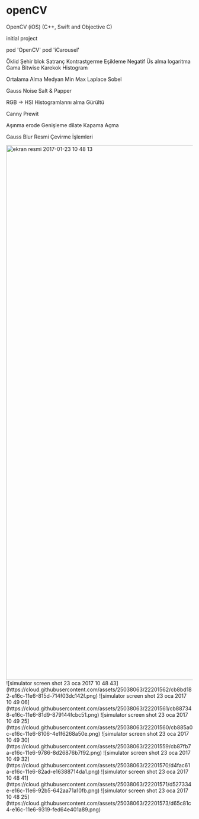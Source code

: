 # openCV
OpenCV (iOS) (C++, Swift and Objective C)

initial project

pod 'OpenCV'
pod 'iCarousel'

Öklid
Şehir blok
Satranç
Kontrastgerme
Eşikleme
Negatif
Üs alma
logaritma
Gama
Bitwise
Karekok
Histogram


Ortalama Alma
Medyan Min Max
Laplace
Sobel


Gauss Noise
Salt & Papper


RGB -> HSI
Histogramlarını alma
Gürültü

Canny
Prewit

Aşınma erode
Genişleme dilate
Kapama 
Açma


Gauss Blur 
Resmi Çevirme İşlemleri

<img width="1440" alt="ekran resmi 2017-01-23 10 48 13" src="https://cloud.githubusercontent.com/assets/25038063/22201483/769406b8-e16c-11e6-9a6a-704f76936af2.png">
![simulator screen shot 23 oca 2017 10 48 43](https://cloud.githubusercontent.com/assets/25038063/22201562/cb8bd182-e16c-11e6-815d-714f03dc142f.png)
![simulator screen shot 23 oca 2017 10 49 06](https://cloud.githubusercontent.com/assets/25038063/22201561/cb887348-e16c-11e6-81d9-879144fcbc51.png)
![simulator screen shot 23 oca 2017 10 49 25](https://cloud.githubusercontent.com/assets/25038063/22201560/cb885a0c-e16c-11e6-8106-4e1f6268a50e.png)
![simulator screen shot 23 oca 2017 10 49 30](https://cloud.githubusercontent.com/assets/25038063/22201559/cb87fb7a-e16c-11e6-9786-8d26876b7f92.png)
![simulator screen shot 23 oca 2017 10 49 32](https://cloud.githubusercontent.com/assets/25038063/22201570/d4fac61a-e16c-11e6-82ad-e16388714da1.png)
![simulator screen shot 23 oca 2017 10 48 41](https://cloud.githubusercontent.com/assets/25038063/22201571/d527334e-e16c-11e6-92b5-642aa71a10fb.png)
![simulator screen shot 23 oca 2017 10 48 25](https://cloud.githubusercontent.com/assets/25038063/22201573/d65c81c4-e16c-11e6-9319-fed64e401a89.png)

